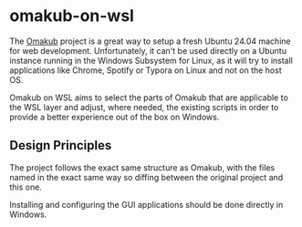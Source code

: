 # omakub-on-wsl

The [Omakub][omakub] project is a great way to setup a fresh Ubuntu 24.04 machine for web development. 
Unfortunately, it can't be used directly on a Ubuntu instance running in the Windows Subsystem for Linux,
as it will try to install applications like Chrome, Spotify or Typora on Linux and not on the host OS.

[omakub]: https://omakub.org/

Omakub on WSL aims to select the parts of Omakub that are applicable to the WSL layer and adjust, where needed,
the existing scripts in order to provide a better experience out of the box on Windows.

## Design Principles

The project follows the exact same structure as Omakub, with the files named in the exact same way so 
diffing between the original project and this one.

Installing and configuring the GUI applications should be done directly in Windows.
